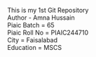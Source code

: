 This is my 1st Git Repository
<br>
Author - Amna Hussain
<br>
Piaic Batch = 65
<br>
Piaic Roll No = PIAIC244710
<br>
City = Faisalabad
<br>
Education = MSCS
<br>